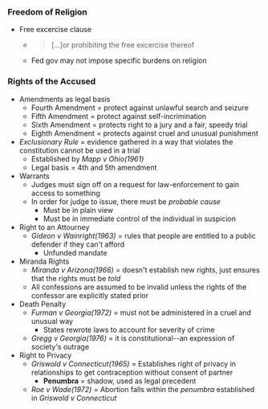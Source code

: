 ### Freedom of Religion
- Free excercise clause
    * > [...]or prohibiting the free excercise thereof
    * Fed gov may not impose specific burdens on religion

### Rights of the Accused
- Amendments as legal basis
    * Fourth Amendment = protect against unlawful search and seizure
    * Fifth Amendment = protect against self-incrimination
    * Sixth Amendment = protects right to a jury and a fair, speedy trial
    * Eighth Amendment = protects against cruel and unusual punishment
- *Exclusionary Rule* = evidence gathered in a way that violates the constitution cannot be used in a trial
    * Established by *Mapp v Ohio(1961)*
    * Legal basis = 4th and 5th amendment
- Warrants
    * Judges must sign off on a request for law-enforcement to gain access to something
    * In order for judge to issue, there must be *probable cause*
        + Must be in plain view
        + Must be in immediate control of the individual in suspicion
- Right to an Attourney
    * *Gideon v Wainright(1963)* = rules that people are entitled to a public defender if they can't afford
        + Unfunded mandate
- Miranda Rights
    * *Miranda v Arizona(1966)* = doesn't establish new rights, just ensures that the rights must be *told*
    * All confessions are assumed to be invalid unless the rights of the confessor are explicitly stated prior
- Death Penalty
    * *Furman v Georgia(1972)* = must not be administered in a cruel and unusual way
        + States rewrote laws to account for severity of crime
    * *Gregg v Georgia(1976)* = it is constitutional--an expression of society's outrage
- Right to Privacy
    * *Griswold v Connecticut(1965)* = Establishes right of privacy in relationships to get contraception without consent of partner
        + **Penumbra** = shadow, used as legal precedent
    * *Roe v Wade(1972)* = Abortion falls within the *penumbra* established in *Griswold v Connecticut*
